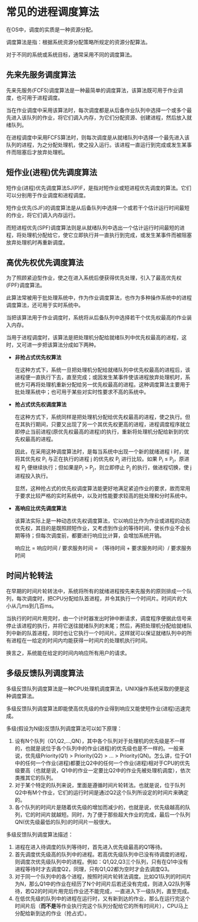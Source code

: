 # 常见的进程调度算法

在OS中，调度的实质是一种资源分配。

调度算法是指：根据系统资源分配策略所规定的资源分配算法。

对于不同的系统或系统目标，通常采用不同的调度算法。

## 先来先服务调度算法 

先来先服务(FCFS)调度算法是一种最简单的调度算法，该算法既可用于作业调度，也可用于进程调度。

当在作业调度中采用该算法时，每次调度都是从后备作业队列中选择一个或多个最先进入该队列的作业，将它们调入内存，为它们分配资源、创建进程，然后放入就绪队列。

在进程调度中采用FCFS算法时，则每次调度是从就绪队列中选择一个最先进入该队列的进程，为之分配处理机，使之投入运行。该进程一直运行到完成或发生某事件而阻塞后才放弃处理机。

## 短作业(进程)优先调度算法 

短作业(进程)优先调度算法SJ(P)F，是指对短作业或短进程优先调度的算法。它们可以分别用于作业调度和进程调度。

短作业优先(SJF)的调度算法是从后备队列中选择一个或若干个估计运行时间最短的作业，将它们调入内存运行。

而短进程优先(SPF)调度算法则是从就绪队列中选出一个估计运行时间最短的进程，将处理机分配给它，使它立即执行并一直执行到完成，或发生某事件而被阻塞放弃处理机时再重新调度。

## 高优先权优先调度算法

为了照顾紧迫型作业，使之在进入系统后便获得优先处理，引入了最高优先权(FPF)调度算法。

此算法常被用于批处理系统中，作为作业调度算法，也作为多种操作系统中的进程调度算法，还可用于实时系统中。

当把该算法用于作业调度时，系统将从后备队列中选择若干个优先权最高的作业装入内存。

当用于进程调度时，该算法是把处理机分配给就绪队列中优先权最高的进程，这时，又可进一步把该算法分成如下两种。 

- **非抢占式优先权算法** 

	在这种方式下，系统一旦把处理机分配给就绪队列中优先权最高的进程后，该进程便一直执行下去，直至完成；或因发生某事件使该进程放弃处理机时，系统方可再将处理机重新分配给另一优先权最高的进程。这种调度算法主要用于批处理系统中；也可用于某些对实时性要求不高的系统中。 
- **抢占式优先权调度算法**

	在这种方式下，系统同样是把处理机分配给优先权最高的进程，使之执行。但在其执行期间，只要又出现了另一个其优先权更高的进程，进程调度程序就立即停止当前进程(原优先权最高的进程)的执行，重新将处理机分配给新到的优先权最高的进程。
	
	因此，在采用这种调度算法时，是每当系统中出现一个新的就绪进程 i 时，就将其优先权 P<sub>i</sub> 与正在执行的进程 j 的优先权 P<sub>j</sub> 进行比较。如果 P<sub>i</sub> ≤ P<sub>j</sub>，原进程 P<sub>j</sub> 便继续执行；但如果是P<sub>i</sub> > P<sub>j</sub>，则立即停止 P<sub>j</sub> 的执行，做进程切换，使 j 进程投入执行。
	
	显然，这种抢占式的优先权调度算法能更好地满足紧迫作业的要求，故而常用于要求比较严格的实时系统中，以及对性能要求较高的批处理和分时系统中。

- **高响应比优先调度算法**
	
	该算法实际上是一种动态优先权调度算法，它以响应比作为作业或进程的动态优先权，其目的是既照顾短作业，又考虑到作业的等待时间，使长作业不会长期等待；但每次调度前，都要进行响应比计算，会增加系统开销。
	
	响应比 = 响应时间 / 要求服务时间 = （等待时间 + 要求服务时间）/ 要求服务时间
	
## 时间片轮转法 ##

在早期的时间片轮转法中，系统将所有的就绪进程按先来先服务的原则排成一个队列，每次调度时，把CPU分配给队首进程，并令其执行一个时间片。时间片的大小从几ms到几百ms。

当执行的时间片用完时，由一个计时器发出时钟中断请求，调度程序便据此信号来停止该进程的执行，并将它送往就绪队列的末尾；然后，再把处理机分配给就绪队列中新的队首进程，同时也让它执行一个时间片。这样就可以保证就绪队列中的所有进程在一给定的时间内均能获得一时间片的处理机执行时间。

换言之，系统能在给定的时间内响应所有用户的请求。

## 多级反馈队列调度算法 ##

多级反馈队列调度算法是一种CPU处理机调度算法，UNIX操作系统采取的便是这种调度算法。　　

多级反馈队列调度算法即能使高优先级的作业得到响应又能使短作业(进程)迅速完成。

多级(假设为N级)反馈队列调度算法可以如下原理：

1. 设有N个队列（Q1,Q2,...,QN），其中各个队列对于处理机的优先级是不一样的，也就是说位于各个队列中的作业(进程)的优先级也是不一样的。一般来说，优先级Priority(Q1) > Priority(Q2) > … > Priority(QN)。怎么讲，位于Q1中的任何一个作业(进程)都要比Q2中的任何一个作业(进程)相对于CPU的优先级要高（也就是说，Q1中的作业一定要比Q2中的作业先被处理机调度），依次类推其它的队列。
2. 对于某个特定的队列来说，里面是遵循时间片轮转法。也就是说，位于队列Q2中有M个作业，它们的运行时间是通过Q2这个队列所设定的时间片来确定的。
3. 各个队列的时间片是随着优先级的增加而减少的，也就是说，优先级越高的队列，它的时间片就越短。同时，为了便于那些超大作业的完成，最后一个队列QN(优先级最低的队列)的时间片一般很大。

多级反馈队列调度算法描述：

1. 进程在进入待调度的队列等待时，首先进入优先级最高的Q1等待。
2. 首先调度优先级高的队列中的进程。若高优先级队列中已没有待调度的进程，则调度次优先级队列中的进程。例如：Q1,Q2,Q3三个队列，只有在Q1中没有进程等待时才去调度Q2，同理，只有Q1,Q2都为空时才会去调度Q3。
3. 对于同一个队列中的各个进程，按照时间片轮转法调度。比如Q1队列的时间片为N，那么Q1中的作业在经历了N个时间片后若还没有完成，则进入Q2队列等待，若Q2的时间片用完后作业还不能完成，一直进入下一级队列，直至完成。　　
4. 在低优先级的队列中的进程在运行时，又有新到达的作业，那么在运行完这个时间片后（**而不是**等作业执行完这个队列分配给它的所有时间片），CPU马上分配给新到达的作业（抢占式）。　　
